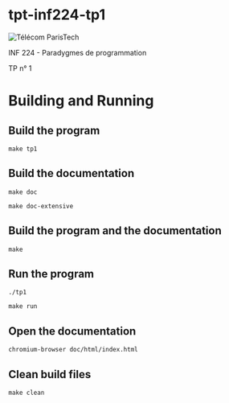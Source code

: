 # tpt-inf224-tp1

![Télécom ParisTech][tpt]

INF 224 - Paradygmes de programmation

TP n° 1

[tpt]: https://www.telecom-paristech.fr/fileadmin/maq14/img/logo.png

# Building and Running

## Build the program

```
make tp1
```

## Build the documentation

```
make doc
```

```
make doc-extensive
```

## Build the program and the documentation

```
make
```

## Run the program

```
./tp1
```

```
make run
```

## Open the documentation

```
chromium-browser doc/html/index.html
```

## Clean build files

```
make clean
```
